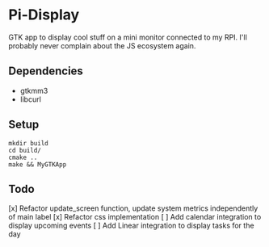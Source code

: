 # Pi-Display

GTK app to display cool stuff on a mini monitor connected to my RPI. I'll probably never complain about the JS ecosystem again.

## Dependencies
- gtkmm3
- libcurl

## Setup
```
mkdir build
cd build/
cmake ..
make && MyGTKApp
```

## Todo
[x] Refactor update_screen function, update system metrics independently of main label
[x] Refactor css implementation
[ ] Add calendar integration to display upcoming events
[ ] Add Linear integration to display tasks for the day